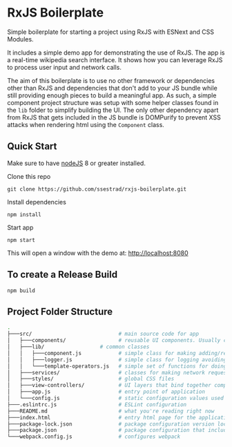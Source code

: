 # RxJS Boilerplate

Simple boilerplate for starting a project using RxJS with ESNext and CSS Modules.

It includes a simple demo app for demonstrating the use of RxJS.
The app is a real-time wikipedia search interface.
It shows how you can leverage RxJS to process user input and network calls.

The aim of this boilerplate is to use no other framework or dependencies other than RxJS and dependencies that don't add to your JS bundle while still providing enough pieces to build a meaningful app. As such, a simple component project structure was setup with some helper classes found in the `lib` folder to simplify building the UI. The only other dependency apart from RxJS that gets included in the JS bundle is DOMPurify to prevent XSS attacks when rendering html using the `Component` class.

## Quick Start

Make sure to have [nodeJS](https://nodejs.org) 8 or greater installed.

Clone this repo

`git clone https://github.com/ssestrad/rxjs-boilerplate.git`

Install dependencies

`npm install`

Start app

`npm start`

This will open a window with the demo at: [http://localhost:8080](http://localhost:8080)

## To create a Release Build

`npm build`

## Project Folder Structure

```bash
.
├───src/                            # main source code for app
│   ├───components/                 # reusable UI components. Usually consists of a JS and CSS file pairs. Because the project is setup with CSS modules, any class names will be isolated to the component.
│   ├───lib/                  # common classes
│   │   ├───component.js            # simple class for making adding/removing, showing/hiding of DOM elements a bit easier
│   │   ├───logger.js               # simple class for logging avoiding the use of console
│   │   └───template-operators.js   # simple set of functions for doing conditionals statements with string interpolation, poor man's template system
│   ├───services/                   # classes for making network requests, i.e., API calls
│   ├───styles/                     # global CSS files
│   ├───view-controllers/           # UI layers that bind together components, services, and user interactions
│   ├───app.js                      # entry point of application
│   └───config.js                   # static configuration values used in the application
├───.eslintrc.js                    # ESLint configuration
├───README.md                       # what you're reading right now
├───index.html                      # entry html page for the application
├───package-lock.json               # package configuration version lock
├───package.json                    # package configuration that includes the list of external dependencies
└───webpack.config.js               # configures webpack
```